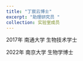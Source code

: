 ```yaml
---
title: "丁宸云博士"
excerpt: "助理研究员 "
collection: 实验室成员
---
```


 
2017年 南通大学      生物技术学士


2022年 南京大学    生物学博士
